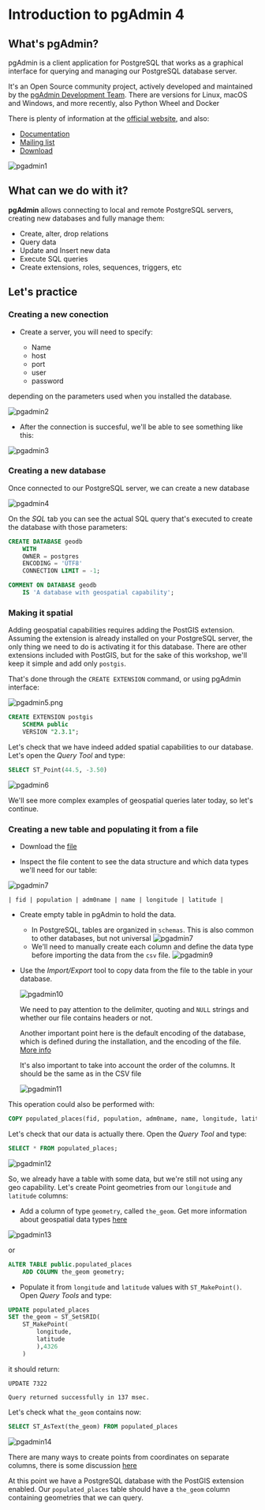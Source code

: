# Introduction to pgAdmin 4

## What's pgAdmin? 

pgAdmin is a client application for PostgreSQL that works as a graphical interface for querying and managing our PostgreSQL database server. 

It's an Open Source community project, actively developed and maintained by the [pgAdmin Development Team](https://www.pgadmin.org/development/team/). There are versions for Linux, macOS and Windows, and more recently, also Python Wheel and Docker

There is plenty of information at the [official website](https://www.pgadmin.org), and also: 

* [Documentation](https://www.pgadmin.org/docs/)
* [Mailing list](https://www.pgadmin.org/support/list/)
* [Download](https://www.pgadmin.org/download/)

![pgadmin1](../img/pgadmin/pgadmin1.png)

## What can we do with it? 

**pgAdmin** allows connecting to local and remote PostgreSQL servers, creating new databases and fully manage them: 

* Create, alter, drop relations
* Query data
* Update and Insert new data
* Execute SQL queries
* Create extensions, roles, sequences, triggers, etc

## Let's practice

### Creating a new conection

* Create a server, you will need to specify: 

	* Name
	* host
	* port
	* user
	* password

depending on the parameters used when you installed the database.

![pgadmin2](../img/pgadmin/pgadmin2.png)

* After the connection is succesful, we'll be able to see something like this: 

![pgadmin3](../img/pgadmin/pgadmin3.png)

### Creating a new database

Once connected to our PostgreSQL server, we can create a new database

![pgadmin4](../img/pgadmin/pgadmin4.png)

On the _SQL_ tab you can see the actual SQL query that's executed to create the database with those parameters:

```sql
CREATE DATABASE geodb
    WITH 
    OWNER = postgres
    ENCODING = 'UTF8'
    CONNECTION LIMIT = -1;

COMMENT ON DATABASE geodb
    IS 'A database with geospatial capability';
```


### Making it spatial

Adding geospatial capabilities requires adding the PostGIS extension. Assuming the extension is already installed on your PostgreSQL server, the only thing we need to do is activating it for this database. 
There are other extensions included with PostGIS, but for the sake of this workshop, we'll keep it simple and add only `postgis`.

That's done through the `CREATE EXTENSION` command, or using pgAdmin interface:

![pgadmin5.png](../img/pgadmin/pgadmin5.png)

```sql
CREATE EXTENSION postgis
    SCHEMA public
    VERSION "2.3.1";
```

Let's check that we have indeed added spatial capabilities to our database. Let's open the _Query Tool_ and type: 

```sql
SELECT ST_Point(44.5, -3.50)
```

![pgadmin6](../img/pgadmin/pgadmin6.png)

We'll see more complex examples of geospatial queries later today, so let's continue. 


### Creating a new table and populating it from a file

* Download the [file](http://ernestomb.carto.com/api/v2/sql?q=SELECT%20fid%2C%20pop_max%20as%20population%2C%20adm0name%2C%20name%2C%20longitude%2C%20latitude%20FROM%20ernestomb.ne_10m_populated_places_simple_1&format=csv&filename=populated_places)

* Inspect the file content to see the data structure and which data types we'll need for our table:

![pgadmin7](../img/pgadmin/pgadmin7.png)

`| fid | population | adm0name | name | longitude | latitude |`

* Create empty table in pgAdmin to hold the data. 
	* In PostgreSQL, tables are organized in `schemas`. This is also common to other databases, but not universal
	![pgadmin7](../img/pgadmin/pgadmin8.png)
	* We'll need to manually create each column and define the data type before importing the data from the `csv` file. 
	![pgadmin9](../img/pgadmin/pgadmin9.png)
* Use the _Import/Export_ tool to copy data from the file to the table in your database.

  ![pgadmin10](../img/pgadmin/pgadmin10.png)

  We need to pay attention to the delimiter, quoting and `NULL` strings and whether our file contains headers or not. 

  Another important point here is the default encoding of the database, which is defined during the installation, and the encoding of the file. [More info](https://makandracards.com/makandra/18643-how-to-change-the-locale-of-a-postgresql-cluster)

  It's also important to take into account the order of the columns. It should be the same as in the CSV file

  ![pgadmin11](../img/pgadmin/pgadmin11.png)

This operation could also be performed with: 

```sql
COPY populated_places(fid, population, adm0name, name, longitude, latitude) FROM '/path/to/file/populated_places.csv' DELIMITERS ',' CSV HEADER;
```

Let's check that our data is actually there. Open the _Query Tool_ and type: 

```sql
SELECT * FROM populated_places;
```

![pgadmin12](../img/pgadmin/pgadmin12.png)

So, we already have a table with some data, but we're still not using any geo capability. Let's create Point geometries from our `longitude` and `latitude` columns:

* Add a column of type `geometry`, called `the_geom`. Get more information about geospatial data types [here](https://github.com/CartoDB/carto-workshop/blob/master/04-database/exercises/sql-spatial.md#postgis-concepts-geometry-vs-geography)

![pgadmin13](../img/pgadmin/pgadmin13.png)

or

```sql
ALTER TABLE public.populated_places
    ADD COLUMN the_geom geometry;
```

* Populate it from `longitude` and `latitude` values with `ST_MakePoint()`. Open _Query Tools_ and type:

```sql
UPDATE populated_places
SET the_geom = ST_SetSRID(
	ST_MakePoint(
		longitude,
		latitude
		),4326
	)
```

it should return:

```
UPDATE 7322

Query returned successfully in 137 msec.
```


Let's check what `the_geom` contains now:

```sql
SELECT ST_AsText(the_geom) FROM populated_places
```

![pgadmin14](../img/pgadmin/pgadmin14.png)

There are many ways to create points from coordinates on separate columns, there is some discussion [here](https://gis.stackexchange.com/questions/58605/which-function-for-creating-a-point-in-postgis)


At this point we have a PostgreSQL database with the PostGIS extension enabled. Our `populated_places` table should have a `the_geom` column containing geometries that we can query. 
















